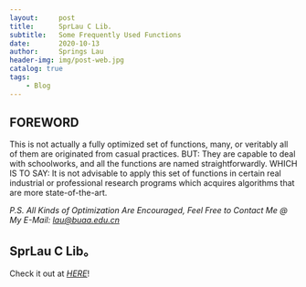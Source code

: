 ```yaml
---
layout:     post
title:      SprLau C Lib.
subtitle:   Some Frequently Used Functions
date:       2020-10-13
author:     Springs Lau
header-img: img/post-web.jpg
catalog: true
tags:
    - Blog
---
```


## FOREWORD

This is not actually a fully optimized set of functions, many, or veritably all of them are originated from casual practices.
BUT:
They are capable to deal with schoolworks, and all the functions are named straightforwardly.
WHICH IS TO SAY:
It is not advisable to apply this set of functions in certain real industrial or professional research programs which acquires algorithms that are more state-of-the-art.

*P.S. All Kinds of Optimization Are Encouraged, Feel Free to Contact Me @ My E-Mail: lau@buaa.edu.cn*

## SprLau C Lib。

Check it out at [*HERE*](https://paste.ubuntu.com/p/t8k6Xvg5B9/)!
